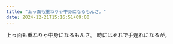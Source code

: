 ```yaml
---
title: "上っ面も重ねりゃ中身になるもんさ。"
date: 2024-12-21T15:16:51+09:00
---
```

上っ面も重ねりゃ中身になるもんさ。
時にはそれで手遅れになるが。
